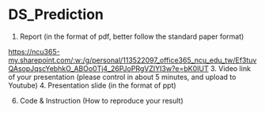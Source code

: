 # DS_Prediction
1. Report (in the format of pdf, better follow the standard paper format)

https://ncu365-my.sharepoint.com/:w:/g/personal/113522097_office365_ncu_edu_tw/Ef3tuvQAsopJqscYebhkO_ABOo0Tj4_26PJoPRgVZIYI3w?e=bK0IUT
3. Video link of your presentation (please control in about 5 minutes, and upload to Youtube)
4. Presentation slide (in the format of ppt)
   
6. Code & Instruction (How to reproduce your result)
